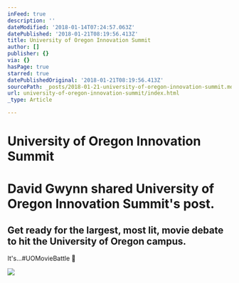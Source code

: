 ```yaml
---
inFeed: true
description: ''
dateModified: '2018-01-14T07:24:57.063Z'
datePublished: '2018-01-21T08:19:56.413Z'
title: University of Oregon Innovation Summit
author: []
publisher: {}
via: {}
hasPage: true
starred: true
datePublishedOriginal: '2018-01-21T08:19:56.413Z'
sourcePath: _posts/2018-01-21-university-of-oregon-innovation-summit.md
url: university-of-oregon-innovation-summit/index.html
_type: Article

---
```

# University of Oregon Innovation Summit

# David Gwynn shared University of Oregon Innovation Summit's post.

## Get ready for the largest, most lit, movie debate to hit the University of Oregon campus.
It's...\#UOMovieBattle 🎥

<article style=""><img src="https://scontent.xx.fbcdn.net/v/t15.0-10/s720x720/22684353_242589849602329_4686629014444441600_n.jpg?oh=e1238ef66389bc60be8eb7d8a27da42c&amp;oe=5AEBAD2F" /></article>